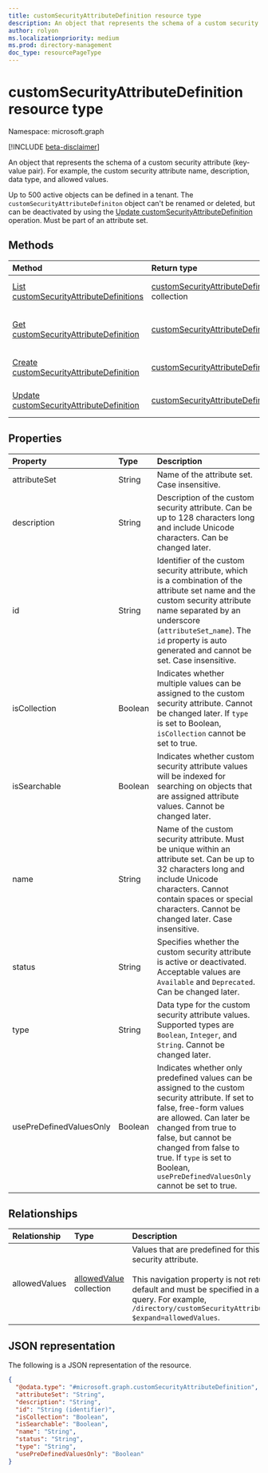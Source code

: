 ```yaml
---
title: customSecurityAttributeDefinition resource type
description: An object that represents the schema of a custom security attribute (key-value pair).
author: rolyon
ms.localizationpriority: medium
ms.prod: directory-management
doc_type: resourcePageType
---
```


# customSecurityAttributeDefinition resource type

Namespace: microsoft.graph

[!INCLUDE [beta-disclaimer](../../includes/beta-disclaimer.md)]

An object that represents the schema of a custom security attribute (key-value pair). For example, the custom security attribute name, description, data type, and allowed values.

Up to 500 active objects can be defined in a tenant. The `customSecurityAttributeDefiniton` object can't be renamed or deleted, but can be deactivated by using the [Update customSecurityAttributeDefinition](../api/customsecurityattributedefinition-update.md) operation. Must be part of an attribute set.

## Methods

| Method                                                                                                  | Return type                                                                                       | Description                                                                                                                               |
| :------------------------------------------------------------------------------------------------------ | :------------------------------------------------------------------------------------------------ | :---------------------------------------------------------------------------------------------------------------------------------------- |
| [List customSecurityAttributeDefinitions](../api/directory-list-customsecurityattributedefinitions.md)  | [customSecurityAttributeDefinition](../resources/customsecurityattributedefinition.md) collection | Get a list of the [customSecurityAttributeDefinition](../resources/customsecurityattributedefinition.md) objects and their properties.    |
| [Get customSecurityAttributeDefinition](../api/customsecurityattributedefinition-get.md)                | [customSecurityAttributeDefinition](../resources/customsecurityattributedefinition.md)            | Read the properties and relationships of a [customSecurityAttributeDefinition](../resources/customsecurityattributedefinition.md) object. |
| [Create customSecurityAttributeDefinition](../api/directory-post-customsecurityattributedefinitions.md) | [customSecurityAttributeDefinition](../resources/customsecurityattributedefinition.md)            | Create a new [customSecurityAttributeDefinition](../resources/customsecurityattributedefinition.md) object.                               |
| [Update customSecurityAttributeDefinition](../api/customsecurityattributedefinition-update.md)          | [customSecurityAttributeDefinition](../resources/customsecurityattributedefinition.md)            | Update the properties of a [customSecurityAttributeDefinition](../resources/customsecurityattributedefinition.md) object.                 |

## Properties

| Property                | Type    | Description                                                                                                                                                                                                                                                                                                |
| :---------------------- | :------ | :--------------------------------------------------------------------------------------------------------------------------------------------------------------------------------------------------------------------------------------------------------------------------------------------------------- |
| attributeSet            | String  | Name of the attribute set. Case insensitive.                                                                                                                                                                                                                                                               |
| description             | String  | Description of the custom security attribute. Can be up to 128 characters long and include Unicode characters. Can be changed later.                                                                                                                                                                       |
| id                      | String  | Identifier of the custom security attribute, which is a combination of the attribute set name and the custom security attribute name separated by an underscore (`attributeSet`_`name`). The `id` property is auto generated and cannot be set. Case insensitive.                                          |
| isCollection            | Boolean | Indicates whether multiple values can be assigned to the custom security attribute. Cannot be changed later. If `type` is set to Boolean, `isCollection` cannot be set to true.                                                                                                                            |
| isSearchable            | Boolean | Indicates whether custom security attribute values will be indexed for searching on objects that are assigned attribute values. Cannot be changed later.                                                                                                                                                   |
| name                    | String  | Name of the custom security attribute. Must be unique within an attribute set. Can be up to 32 characters long and include Unicode characters. Cannot contain spaces or special characters. Cannot be changed later. Case insensitive.                                                                     |
| status                  | String  | Specifies whether the custom security attribute is active or deactivated. Acceptable values are `Available` and `Deprecated`. Can be changed later.                                                                                                                                                        |
| type                    | String  | Data type for the custom security attribute values. Supported types are `Boolean`, `Integer`, and `String`. Cannot be changed later.                                                                                                                                                                       |
| usePreDefinedValuesOnly | Boolean | Indicates whether only predefined values can be assigned to the custom security attribute. If set to false, free-form values are allowed. Can later be changed from true to false, but cannot be changed from false to true. If `type` is set to Boolean, `usePreDefinedValuesOnly` cannot be set to true. |

## Relationships

| Relationship  | Type                                                    | Description                                                                                                                                                                                                                                                |
| :------------ | :------------------------------------------------------ | :--------------------------------------------------------------------------------------------------------------------------------------------------------------------------------------------------------------------------------------------------------- |
| allowedValues | [allowedValue](../resources/allowedvalue.md) collection | Values that are predefined for this custom security attribute.<br><br>This navigation property is not returned by default and must be specified in an `$expand` query. For example, `/directory/customSecurityAttributeDefinitions?$expand=allowedValues`. |

## JSON representation

The following is a JSON representation of the resource.

<!-- {
  "blockType": "resource",
  "keyProperty": "id",
  "@odata.type": "microsoft.graph.customSecurityAttributeDefinition",
  "openType": false
}
-->

```json
{
  "@odata.type": "#microsoft.graph.customSecurityAttributeDefinition",
  "attributeSet": "String",
  "description": "String",
  "id": "String (identifier)",
  "isCollection": "Boolean",
  "isSearchable": "Boolean",
  "name": "String",
  "status": "String",
  "type": "String",
  "usePreDefinedValuesOnly": "Boolean"
}
```
